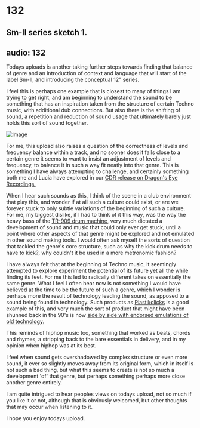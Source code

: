 # 132
## Sm-ll series sketch 1.
audio: 132
---

Todays uploads is another taking further steps towards finding that balance of genre and an introduction of context and language that will start of the label Sm-ll, and introducing the conceptual 12" series.

I feel this is perhaps one example that is closest to many of things I am trying to get right, and am beginning to understand the sound to be something that has an inspiration  taken from the structure of certain Techno music, with additional dub connections. But also there is the shifting of sound, a repetition and reduction of sound usage that ultimately barely just holds this sort of sound together.

![Image](/assets/img/Snd-132.jpg)

For me, this upload also raises a question of the correctness of levels and frequency balance within a track, and no sooner does it falls close to a certain genre it seems to want to insist an adjustment of levels and frequency, to balance it in such a way fit neatly into that genre. This is something I have always attempting to challenge, and certainly something both me and Lucia have explored in our <a href="http://www.dragonseyerecordings.com/catalogue/de5036.html" title="CDR release on Dragon's Eye Recordings." target="_blank">CDR release on Dragon's Eye Recordings.</a>

When I hear such sounds as this, I think of the scene in a club environment that play this, and wonder if at all such a culture could exist, or are we forever stuck to only subtle variations of the beginning of such a culture. For me, my biggest dislike, if I had to think of it this way, was the way the heavy bass of the <a href="http://en.wikipedia.org/wiki/Roland_TR-909" title="TR-909 drum machine" target="_blank">TR-909 drum machine</a>, very much dictated a development of sound and music that could only ever get stuck, until a point where other aspects of that genre might be explored and not emulated in other sound making tools. I would often ask myself the sorts of question that tackled the genre's core structure, such as why the kick drum needs to have to kick?, why couldn't it be used in a more metronomic fashion? 

I have always felt that at the beginning of Techno music, it seemingly attempted to explore experiment the potential of its future yet all the while finding its feet. For me this led to radically different takes on essentially the same genre. What I feel I often hear now is not something I would have believed at the time to be the future of such a genre, which I wonder is perhaps more the result of technology leading the sound, as apposed to a sound being found in technology. Such products as <a href="http://www.d16.pl/index.php?menu=246" title="Plastikclicks" target="_blank">Plastikclicks</a> is a good example of this, and very much the sort of product that might have been shunned back in the 90's is now <a href="http://www.d16.pl/index.php?menu=171" title="side by side with endorsed emulations of old technology." target="_blank">side by side with endorsed emulations of old technology.</a>

This reminds of hiphop music too, something that worked as beats, chords and rhymes, a stripping back to the bare essentials in delivery, and in my opinion when hiphop was at its best.

I feel when sound gets overshadowed by complex structure or even more sound, it ever so slightly moves away from its original form, which in itself is not such a bad thing, but what this seems to create is not so much a development 'of' that genre, but perhaps something perhaps more close another genre entirely.

I am quite intrigued to hear peoples views on todays upload, not so much if you like it or not, although that is obviously welcomed, but other thoughts that may occur when listening to it.

I hope you enjoy todays upload.